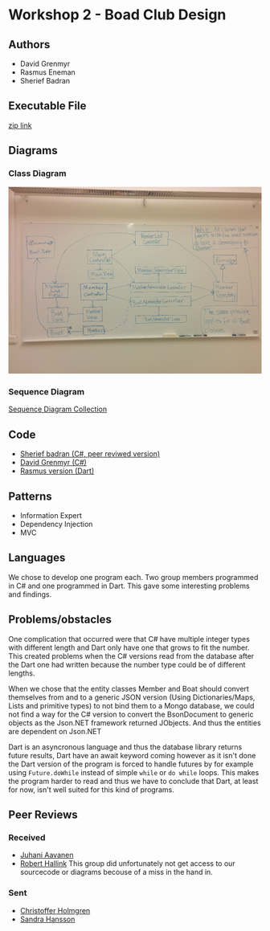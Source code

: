 # Workshop 2 - Boad Club Design

## Authors
- David Grenmyr
- Rasmus Eneman
- Sherief Badran

## Executable File
[zip link](https://github.com/SheriefBadran/1DV407_Portfolio/raw/master/Release.zip)

## Diagrams
### Class Diagram
![ClassDiagram](https://raw.githubusercontent.com/re222dv/1DV407/master/Workshop%202/class%20diagram.jpg)
### Sequence Diagram
[Sequence Diagram Collection](https://github.com/re222dv/1DV407/blob/master/Workshop%202/sequence%20diagrams/readme.md)

## Code
- [Sherief badran (C#, peer reviwed version)](https://github.com/SheriefBadran/1DV407Workshop2)
- [David Grenmyr (C#)](https://github.com/Grenmyr/1DV407Workshop2)
- [Rasmus version (Dart)](https://github.com/re222dv/1DV407-Workshop2)

## Patterns
- Information Expert
- Dependency Injection
- MVC

## Languages
We chose to develop one program each. Two group members programmed in C# and one programmed in Dart. This
gave some interesting problems and findings.

## Problems/obstacles
One complication that occurred were that C# have multiple integer types with different length and Dart only
have one that grows to fit the number. This created problems when the C# versions read from the database after
the Dart one had written because the number type could be of different lengths.

When we chose that the entity classes Member and Boat should convert themselves from and to a generic JSON version
(Using Dictionaries/Maps, Lists and primitive types) to not bind them to a Mongo database, we could not find a way
for the C# version to convert the BsonDocument to generic objects as the Json.NET framework returned JObjects. And
thus the entities are dependent on Json.NET

Dart is an asyncronous language and thus the database library returns future results, Dart have an await keyword coming
however as it isn't done the Dart version of the program is forced to handle futures by for example using `Future.doWhile`
instead of simple `while` or `do while` loops. This makes the program harder to read and thus we have to conclude
that Dart, at least for now, isn't well suited for this kind of programs.

## Peer Reviews
### Received
- [Juhani Aavanen](https://github.com/re222dv/1DV407/raw/master/Workshop%202/Received%20Reviews/Juhani%20Aavanen.pdf)
- [Robert Hallink](https://github.com/re222dv/1DV407/raw/master/Workshop%202/Received%20Reviews/Robert%20Hallink.pdf) This group did unfortunately not get access to our sourcecode or diagrams becouse of a miss in the hand in.
### Sent
- [Christoffer Holmgren](https://github.com/re222dv/1DV407/raw/master/Workshop%202/Sent%20Reviews/Christoffer%20Holmgren.pdf)
- [Sandra Hansson](https://github.com/re222dv/1DV407/raw/master/Workshop%202/Sent%20Reviews/Sandra%20Hansson.pdf)
